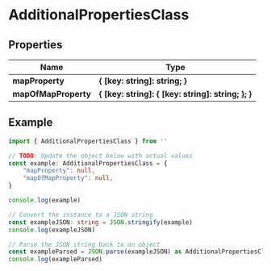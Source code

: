 
# AdditionalPropertiesClass


## Properties

Name | Type
------------ | -------------
**mapProperty** | **{ [key: string]: string; }**
**mapOfMapProperty** | **{ [key: string]: { [key: string]: string; }; }**

## Example

```typescript
import { AdditionalPropertiesClass } from ''

// TODO: Update the object below with actual values
const example: AdditionalPropertiesClass = {
    "mapProperty": null,
    "mapOfMapProperty": null,
}

console.log(example)

// Convert the instance to a JSON string
const exampleJSON: string = JSON.stringify(example)
console.log(exampleJSON)

// Parse the JSON string back to an object
const exampleParsed = JSON.parse(exampleJSON) as AdditionalPropertiesClass
console.log(exampleParsed)
```


